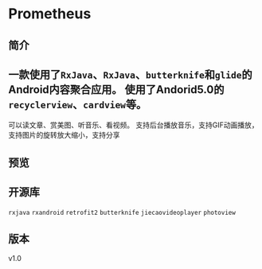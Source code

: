 # Prometheus
## 简介
一款使用了`RxJava`、`RxJava`、`butterknife`和`glide`的Android内容聚合应用。
使用了Andorid5.0的`recyclerview`、`cardview`等。
------
可以读文章、赏美图、听音乐、看视频。
支持后台播放音乐，支持GIF动画播放，支持图片的旋转放大缩小，支持分享
## 预览
## 开源库
`rxjava`
`rxandroid`
`retrofit2`
`butterknife`
`jiecaovideoplayer`
`photoview`
## 版本
v1.0
